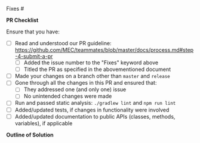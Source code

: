 Fixes #

**PR Checklist**

<!-- Remove this portion after you have made the checks. -->

Ensure that you have:
- [ ] Read and understood our PR guideline: https://github.com/MEC/teammates/blob/master/docs/process.md#step-4-submit-a-pr
  - [ ] Added the issue number to the "Fixes" keyword above
  - [ ] Titled the PR as specified in the abovementioned document
- [ ] Made your changes on a branch other than `master` and `release`
- [ ] Gone through all the changes in this PR and ensured that:
  - [ ] They addressed one (and only one) issue
  - [ ] No unintended changes were made
- [ ] Run and passed static analysis: `./gradlew lint` and `npm run lint`
- [ ] Added/updated tests, if changes in functionality were involved
- [ ] Added/updated documentation to public APIs (classes, methods, variables), if applicable

**Outline of Solution**

<!-- Tell us how you solved the issue. -->
<!-- If there are things you want the reviewers to focus on, include them here as well. -->
<!-- This portion can be skipped if the fix is trivial. -->
